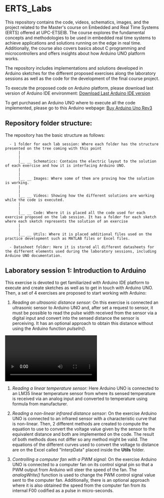 # ERTS_Labs 

This repository contains the code, videos, schematics, images, and the project related to the Master's course on Embedded and Real Time Systems (ERTS) offered at UPC-ETSEIB. The course explores the fundamental concepts and methodologies to be used in embedded real time systems to achieve applications and solutions running on the edge in real time. Additionally, the course also covers basics about C programming and microcontrollers and offers insights about how Arduino UNO platform works.

The repository includes implementations and solutions developed in Arduino sketches for the different proposed exercises along the laboratory sessions as well as the code for the development of the final course project. 

To execute the proposed code on Arduino platform, please download last version of Arduino IDE environment: [Download Last Arduino IDE version](https://www.arduino.cc/en/software)

To get purchased an Arduino UNO where to execute all the code implemented, please go to this Arduino webpage: [Buy Arduino Uno Rev3](https://store.arduino.cc/products/arduino-uno-rev3?queryID=undefined)

## Repository folder structure:

The repository has the basic structure as follows: 
```
  - 1 folder for each lab session: Where each folder has the structure presented on the tree coming with this point
      |
      |
      |__ __ Schematics: Contains the electric layout to the solution of each exercise and how it is interfacing Arduino UNO.
      |
      |
      |__ __ Images: Where some of them are proving how the solution is working.
      |
      |
      |__ __ Videos: Showing how the different solutions are working while the code is executed.
      |
      |
      |__ __ Code: Where it is placed all the code used for each exercise proposed on the lab session. It has a folder for each sketch where each sketch represents the solution of an exercise
      |
      |
      |__ __ Utils: Where it is placed additional files used on the practice development such as MATLAB files or Excel files.

  - Datasheet folder: Here it is stored all different datasheets for the different elements used during the laboratory sessions, including Arduino UNO documentation.
```
## Laboratory session 1: Introduction to Arduino 

This exercise is devoted to get familiarized with Arduino IDE platform to execute and create sketches as well as to get in touch with Arduino UNO. Then, a set of 4 exercises are proposed to start working with Arduino:

1. *Reading an ultrasonic distance sensor:* On this exercise is connected an ultrasonic sensor to Arduino UNO and, after set a request to sensor, it must be possible to read the pulse width received from the sensor via a digital input and convert into the sensed distance the sensor is perceiving. It has an optional approach to obtain this distance without using the Arduino function *pulseIn()*.

![Ex1_UltraSound_Test.mp4](Videos/Ex1_UltraSound_Test.mp4)

1. *Reading a linear temperature sensor:* Here Arduino UNO is connected to an LM35 linear temperature sensor from where its sensed temperature is received via an analog input and converted to temperature using formula from manufacturer.

2. *Reading a non-linear infrared distance sensor:* On the exercise Arduino UNO is connected to an infrared sensor with a characteristic curve that is non-linear. Then, 2 different methods are created to compute the equation to use to convert the voltage value given by the sensor to the equivalent distance and both are implemented on the code. The result of both methods does not differ so any method might be valid. The equations of the different curves used to convert the voltage to distance are on the Excel called "InterpData" placed inside the **Utils** folder.

3. *Controlling a computer fan with a PWM signal:* On the exercise Arduino UNO is connected to a computer fan on its control signal pin so that a PWM output from Arduino will steer the speed of the fan. The *analogWrite()* function is used to change the PWM control signal value sent to the computer fan. Additionally, there is an optional approach where it is also obtained the speed from the computer fan from its internal F00 codified as a pulse in micro-seconds.
